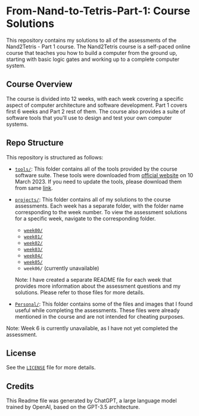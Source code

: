 # From-Nand-to-Tetris-Part-1: Course Solutions

This repository contains my solutions to all of the assessments of the Nand2Tetris - Part 1 course. The Nand2Tetris course is a self-paced online course that teaches you how to build a computer from the ground up, starting with basic logic gates and working up to a complete computer system.

## Course Overview

The course is divided into 12 weeks, with each week covering a specific aspect of computer architecture and software development. Part 1 covers first 6 weeks and Part 2 rest of them. The course also provides a suite of software tools that you'll use to design and test your own computer systems.

## Repo Structure

This repository is structured as follows:

- [`tools/`](/tools/): This folder contains all of the tools provided by the course software suite. These tools were downloaded from [official website](https://www.nand2tetris.org/software) on 10 March 2023. If you need to update the tools, please download them from same [link](https://www.nand2tetris.org/software).

- [`projects/`](/projects/): This folder contains all of my solutions to the course assessments. Each week has a separate folder, with the folder name corresponding to the week number. To view the assessment solutions for a specific week, navigate to the corresponding folder.

    - [`week00/`](/projects/week00/)
    - [`week01/`](/projects/week01/)
    - [`week02/`](/projects/week02/)
    - [`week03/`](/projects/week03/)
    - [`week04/`](/projects/week04/)
    - [`week05/`](/projects/week05/)
    - `week06/` (currently unavailable)

    Note: I have created a separate README file for each week that provides more information about the assessment questions and my solutions. Please refer to those files for more details.

- [`Personal/`](/Personal/): This folder contains some of the files and images that I found useful while completing the assessments. These files were already mentioned in the course and are not intended for cheating purposes.

Note: Week 6 is currently unavailable, as I have not yet completed the assessment.

## License

See the [`LICENSE`](/LICENSE) file for more details.

## Credits

This Readme file was generated by ChatGPT, a large language model trained by OpenAI, based on the GPT-3.5 architecture.
